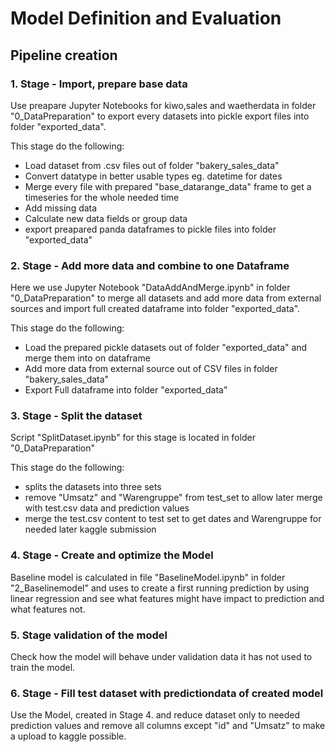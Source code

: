 # Model Definition and Evaluation

## Pipeline creation

### 1. Stage - Import, prepare base data

Use preapare Jupyter Notebooks for kiwo,sales and waetherdata in folder "0_DataPreparation" to export every datasets into pickle export files into folder "exported_data".

This stage do the following:
- Load dataset from .csv files out of folder "bakery_sales_data"
- Convert datatype in better usable types eg. datetime for dates
- Merge every file with prepared "base_datarange_data" frame to get a timeseries for the whole needed time
- Add missing data
- Calculate new data fields or group data 
- export preapared panda dataframes to pickle files into folder "exported_data"

### 2. Stage - Add more data and combine to one Dataframe

Here we use Jupyter Notebook "DataAddAndMerge.ipynb" in folder "0_DataPreparation" to merge all datasets and add more data from external sources and import full created dataframe into folder "exported_data".

This stage do the following:
- Load the prepared pickle datasets out of folder "exported_data" and merge them into on dataframe
- Add more data from external source out of CSV files in folder "bakery_sales_data"
- Export Full dataframe into folder "exported_data" 

### 3. Stage - Split the dataset

Script "SplitDataset.ipynb" for this stage is located in folder "0_DataPreparation"

This stage do the following:
- splits the datasets into three sets
- remove "Umsatz" and "Warengruppe" from test_set to allow later merge with test.csv data and prediction values
- merge the test.csv content to test set to get dates and Warengruppe for needed later kaggle submission

### 4. Stage - Create and optimize the Model

Baseline model is calculated in file "BaselineModel.ipynb" in folder "2_Baselinemodel" and uses to create a first running prediction by using linear regression and see what features might have impact to prediction and what features not. 

### 5. Stage validation of the model

Check how the model will behave under validation data it has not used to train the model.

### 6. Stage - Fill test dataset with predictiondata of created model 

Use the Model, created in Stage 4. and reduce dataset only to needed prediction values and remove all columns except "id" and "Umsatz" to make a upload to kaggle possible. 